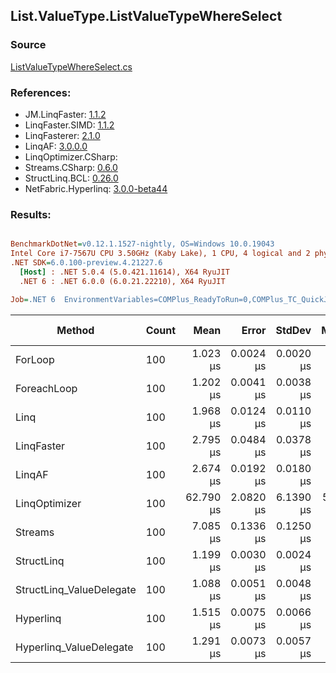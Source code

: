 ﻿## List.ValueType.ListValueTypeWhereSelect

### Source
[ListValueTypeWhereSelect.cs](../LinqBenchmarks/List/ValueType/ListValueTypeWhereSelect.cs)

### References:
- JM.LinqFaster: [1.1.2](https://www.nuget.org/packages/JM.LinqFaster/1.1.2)
- LinqFaster.SIMD: [1.1.2](https://www.nuget.org/packages/LinqFaster.SIMD/1.0.3)
- LinqFasterer: [2.1.0](https://www.nuget.org/packages/LinqFasterer/2.1.0)
- LinqAF: [3.0.0.0](https://www.nuget.org/packages/LinqAF/3.0.0.0)
- LinqOptimizer.CSharp: [](https://www.nuget.org/packages/LinqOptimizer.CSharp/)
- Streams.CSharp: [0.6.0](https://www.nuget.org/packages/Streams.CSharp/0.6.0)
- StructLinq.BCL: [0.26.0](https://www.nuget.org/packages/StructLinq/0.26.0)
- NetFabric.Hyperlinq: [3.0.0-beta44](https://www.nuget.org/packages/NetFabric.Hyperlinq/3.0.0-beta44)

### Results:
``` ini

BenchmarkDotNet=v0.12.1.1527-nightly, OS=Windows 10.0.19043
Intel Core i7-7567U CPU 3.50GHz (Kaby Lake), 1 CPU, 4 logical and 2 physical cores
.NET SDK=6.0.100-preview.4.21227.6
  [Host] : .NET 5.0.4 (5.0.421.11614), X64 RyuJIT
  .NET 6 : .NET 6.0.0 (6.0.21.22210), X64 RyuJIT

Job=.NET 6  EnvironmentVariables=COMPlus_ReadyToRun=0,COMPlus_TC_QuickJitForLoops=1,COMPlus_TieredPGO=1  Runtime=.NET 6.0  

```
|                   Method | Count |      Mean |     Error |    StdDev |    Median | Ratio | RatioSD |   Gen 0 |   Gen 1 | Gen 2 | Allocated |
|------------------------- |------ |----------:|----------:|----------:|----------:|------:|--------:|--------:|--------:|------:|----------:|
|                  ForLoop |   100 |  1.023 μs | 0.0024 μs | 0.0020 μs |  1.024 μs |  1.00 |    0.00 |       - |       - |     - |         - |
|              ForeachLoop |   100 |  1.202 μs | 0.0041 μs | 0.0038 μs |  1.203 μs |  1.17 |    0.00 |       - |       - |     - |         - |
|                     Linq |   100 |  1.968 μs | 0.0124 μs | 0.0110 μs |  1.964 μs |  1.92 |    0.01 |  0.1793 |       - |     - |     376 B |
|               LinqFaster |   100 |  2.795 μs | 0.0484 μs | 0.0378 μs |  2.798 μs |  2.73 |    0.04 |  3.8605 |       - |     - |   8,088 B |
|                   LinqAF |   100 |  2.674 μs | 0.0192 μs | 0.0180 μs |  2.672 μs |  2.61 |    0.01 |       - |       - |     - |         - |
|            LinqOptimizer |   100 | 62.790 μs | 2.0820 μs | 6.1390 μs | 58.466 μs | 61.70 |    5.79 | 57.6782 | 19.2261 |     - | 157,298 B |
|                  Streams |   100 |  7.085 μs | 0.1336 μs | 0.1250 μs |  7.016 μs |  6.91 |    0.13 |  0.4730 |       - |     - |   1,000 B |
|               StructLinq |   100 |  1.199 μs | 0.0030 μs | 0.0024 μs |  1.200 μs |  1.17 |    0.00 |  0.0343 |       - |     - |      72 B |
| StructLinq_ValueDelegate |   100 |  1.088 μs | 0.0051 μs | 0.0048 μs |  1.087 μs |  1.06 |    0.00 |       - |       - |     - |         - |
|                Hyperlinq |   100 |  1.515 μs | 0.0075 μs | 0.0066 μs |  1.513 μs |  1.48 |    0.01 |       - |       - |     - |         - |
|  Hyperlinq_ValueDelegate |   100 |  1.291 μs | 0.0073 μs | 0.0057 μs |  1.293 μs |  1.26 |    0.01 |       - |       - |     - |         - |
